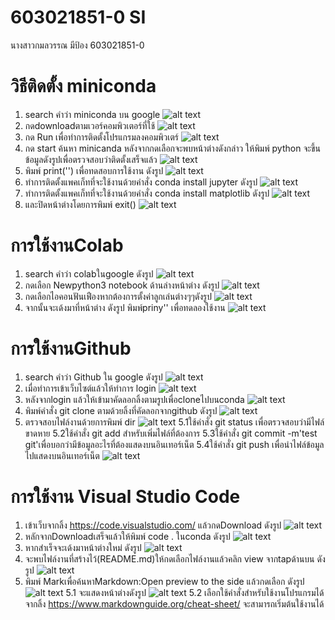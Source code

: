 # 603021851-0 SI
นางสาวกมลวรรณ มีป้อง 603021851-0

# วิธีติดตั้ง miniconda
  1. search คำว่า miniconda บน google
  ![alt text](1conda.png.jpg)
  2. กดdownloadตามเวอร์คอมพิวเตอร์ที่ใช้
  ![alt text](2conda.png.jpg)
  3. กด Run เพื่อทำการติดตั้งโปรแกรมลงคอมพิวเตร์
  ![alt text](3conda.png.jpg)
  4. กด start ค้นหา minicanda หลังจากกดเลือกจะพบหน้าต่างดังกล่าว ให้พิมพ์ python จะขึ้นข้อมูลดังรูปเพื่อตรวจสอบว่าติดตั้งเสร็จแล้ว
  ![alt text](4conda.png.jpg)
  5. พิมพ์ print('') เพื่อทดสอบการใช้งาน ดังรูป
  ![alt text](5conda.png.jpg)
  6. ทำการติดตั้งแพคเก็ทที่จะใช้งานด้วยคำสั่ง  conda install jupyter ดังรูป
  ![alt text](6conda.png.jpg)
  7. ทำการติดตั้งแพคเก็ทที่จะใช้งานด้วยคำสั่ง  conda install matplotlib ดังรูป
  ![alt text](7conda.png.jpg)
  8. และปิดหน้าต่างโดยการพิมพ์ exit() 
  ![alt text](8conda.png.jpg)

# การใช้งานColab
  1. search คำว่า colabในgoogle ดังรูป
   ![alt text](9conda.png.jpg)
  2. กดเลือก Newpython3 notebook ด้านล่างหน้าต่าง ดังรูป
  ![alt text](9conda.png.jpg)
  3. กดเลือกไอคอนฟันเฟืองหากต้องการตั้งค่าลูกเล่นต่างๆๆดังรูป
   ![alt text](10conda.png.jpg)
  4. จากนั้นจะเด้งมาที่หน้าต่าง ดังรูป พิมพ์priny'' เพื่อทดลองใช้งาน
    ![alt text](11conda.png.jpg)

# การใช้งานGithub
  1. search คำว่า Github ใน google ดังรูป
   ![alt text](12conda.png.jpg)
  2. เมื่อทำการเข้าเว็บไซต์แล้วให้ทำการ login
   ![alt text](13conda.png.jpg)
  3. หลังจากlogin แล้วให้เข้ามาคัดลอกลิ้งตามรูปเพื่อcloneไปบนconda
  ![alt text](14conda.png.jpg)
  4. พิมพ์คำสั่ง git clone ตามด้วยลิ้งที่คัดลอกจากgithub ดังรูป
  ![alt text](15conda.png.jpg)
  5. ตรวจสอบไฟล์งานด้วยการพิมพ์ dir
  ![alt text](16conda.png.jpg)
   5.1ใช้คำสั่ง git status เพื่อตรวจสอบว่ามีไฟล์ขาดหาย
   5.2ใช้คำสั่ง git add สำหรับเพิ่มไฟล์ที่ต้องการ
   5.3ใช้คำสั่ง git commit -m'test git'เพื่อบอกว่ามีข้อมูลอะไรที่ต้องแสดงบนอินเทอร์เน็ต
   5.4ใช้คำสั่ง git push เพื่อนำไฟล์ข้อมูลไปแสดงบนอินเทอร์เน็ต
   ![alt text](17conda.png.jpg)

# การใช้งาน Visual Studio Code
  1. เข้าเว็บจากลิ้ง https://code.visualstudio.com/ แล้วกดDownload ดังรูป
  ![alt text](19conda.png.jpg)
  2. หลักจากDownloadเสร็จแล้วให้พิมพ์ code . ในconda ดังรูป
   ![alt text](20conda.png.jpg)
  3. หากสำเร็จจะเด้งมาหน้าต่างใหม่ ดังรูป
  ![alt text](21conda.png.jpg)
  4. จะพบไฟล์งานที่สร้างไว้(README.md)ให้กดเลือกไฟล์งานแล้วคลิก view จากtapด้านบน ดังรูป
  ![alt text](22conda.png.jpg)
  5. พิมพ์ Markเพื่อค้นหาMarkdown:Open preview to the side แล้วกดเลือก ดังรูป
  ![alt text](23conda.png.jpg)
   5.1 จะแสดงหน้าต่างดังรูป
   ![alt text](24conda.png.jpg)
   5.2 เลือกใช้คำสั่งสำหรับใช้งานโปรแกรมได้จากลิ้ง
   https://www.markdownguide.org/cheat-sheet/
    จะสามารถเริ่มต้นใช้งานได้
  




